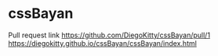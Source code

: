 # cssBayan

Pull request link https://github.com/DiegoKitty/cssBayan/pull/1
https://diegokitty.github.io/cssBayan/cssBayan/index.html

